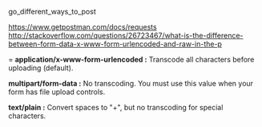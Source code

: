  go_different_ways_to_post

https://www.getpostman.com/docs/requests
http://stackoverflow.com/questions/26723467/what-is-the-difference-between-form-data-x-www-form-urlencoded-and-raw-in-the-p

= 
__application/x-www-form-urlencoded :__   Transcode all characters before uploading (default).

__multipart/form-data :__   No transcoding. You must use this value when your form has file upload controls.

__text/plain :__    Convert spaces to "+", but no transcoding for special characters.


